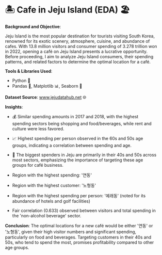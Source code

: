 # 🏝️ Cafe in Jeju Island (EDA) 🏖️

**Background and Objective**:

Jeju Island is the most popular destination for tourists visiting South Korea, renowned for its exotic scenery, atmosphere, cuisine, and abundance of cafes. With 13.8 million visitors and consumer spending of 3.278 trillion won in 2022, opening a café on Jeju Island presents a lucrative opportunity. Before proceeding, I aim to analyze Jeju Island consumers, their spending patterns, and related factors to determine the optimal location for a café.

**Tools & Libraries Used**:
- Python 🐍
- Pandas 🐼, Matplotlib 📊, Seaborn 🌊

**Dataset Source**:
www.jejudatahub.net 🌐

**Insights**:
- 💰 Similar spending amounts in 2017 and 2018, with the highest spending sectors being shopping and food/beverages, while rent and culture were less favored.
- 📈 Highest spending per person observed in the 60s and 50s age groups, indicating a correlation between spending and age.
- 🌟 The biggest spenders in Jeju are primarily in their 40s and 50s across most sectors, emphasizing the importance of targeting these age groups for café business.

- Region with the highest spending: '연동'
- Region with the highest customer: '노형동'
- Region with the highest spending per person: '예래동' (noted for its abundance of hotels and golf facilities)

- Fair correlation (0.633) observed between visitors and total spending in the 'non-alcohol beverage' sector.

**Conclusion**:
The optimal locations for a new café would be either '연동' or '노형동', given their high visitor numbers and significant spending, particularly on food and beverages. Targeting customers in their 40s and 50s, who tend to spend the most, promises profitability compared to other age groups.
